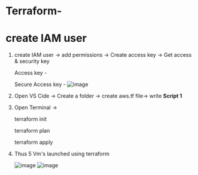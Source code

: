 # Terraform-

# create IAM user
1. create IAM user -> add permissions -> Create access key -> Get access & security key

   Access key - 
   
   Secure Access key - 
![image](https://github.com/user-attachments/assets/a3b22d0a-7464-4a4f-a03b-720aeb4d802f)


3. Open VS Cide -> Create a folder -> create aws.tf file-> write **Script 1**
4. Open Terminal ->
   
      terraform init
   
      terraform plan
   
      terraform apply
   
5. Thus 5 Vm's launched using terraform
   
   ![image](https://github.com/user-attachments/assets/da79bbcb-36ee-4c24-bd39-cec2ba82714d)
   ![image](https://github.com/user-attachments/assets/bb5a5286-7f8d-4bd9-8738-48a187bc0b8a)









